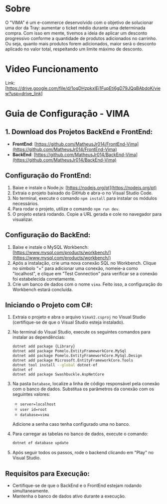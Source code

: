 # Sobre 
O "VIMA" é um e-commerce desenvolvido com o objetivo de solucionar uma dor da Tray: aumentar o ticket médio durante uma determinada compra. Com isso em mente, tivemos a ideia de aplicar um desconto progressivo conforme a quantidade de produtos adicionados no carrinho. 
Ou seja, quanto mais produtos forem adicionados, maior será o desconto aplicado no valor total, respeitando um limite máximo de desconto.


# Video Funcionamento
Link: [https://drive.google.com/file/d/1oqDHzpkxIEj1FupEti6gD79JQqBAbdoK/view?usp=drive_link]

# Guia de Configuração - VIMA

## 1. Download dos Projetos BackEnd e FrontEnd:
- **FrontEnd**: [https://github.com/MatheusJr014/FrontEnd-Vima](https://github.com/MatheusJr014/FrontEnd-Vima)
- **BackEnd**: [https://github.com/MatheusJr014/BackEnd-Vima](https://github.com/MatheusJr014/BackEnd-Vima)

## Configuração do FrontEnd:
1. Baixe e instale o Node.js: [https://nodejs.org/pt](https://nodejs.org/pt)
2. Extraia o projeto baixado do GitHub e abra-o no Visual Studio Code.
3. No terminal, execute o comando `npm install` para instalar os módulos necessários.
4. Para rodar o projeto, utilize o comando `npm run dev`.
5. O projeto estará rodando. Copie a URL gerada e cole no navegador para visualizar.

## Configuração do BackEnd:
1. Baixe e instale o MySQL Workbench: [https://www.mysql.com/products/workbench/](https://www.mysql.com/products/workbench/)
2. Após a instalação, crie uma nova conexão SQL no Workbench. Clique no símbolo "+" para adicionar uma conexão, nomeie-a como "localhost", e clique em "Test Connection" para verificar se a conexão foi estabelecida corretamente.
3. Crie um banco de dados com o nome `vima`. Feito isso, a configuração do Workbench estará concluída.

## Iniciando o Projeto com C#:
1. Extraia o projeto e abra o arquivo `VimaV2.csproj` no Visual Studio (certifique-se de que o Visual Studio esteja instalado).
2. No terminal do Visual Studio, execute os seguintes comandos para instalar as dependências:

    ```bash
    dotnet add package {Library}
    dotnet add package Pomelo.EntityFrameworkCore.MySql
    dotnet add package Pomelo.EntityFrameworkCore.MySql.Design
    dotnet add package Microsoft.EntityFrameworkCore.Tools
    dotnet tool install --global dotnet-ef
    dotnet ef
    dotnet add package Swashbuckle.AspNetCore
    ```

3. Na pasta `Database`, localize a linha de código responsável pela conexão com o banco de dados. Substitua os parâmetros da conexão com os seguintes valores: 
   - `server=localhost`
   - `user id=root`
   - `database=vima` 
   
   Adicione a senha caso tenha configurado uma no banco.

4. Para carregar as tabelas no banco de dados, execute o comando:

    ```bash
    dotnet ef database update
    ```

5. Após seguir todos os passos, rode o backend clicando em "Play" no Visual Studio.

## Requisitos para Execução:
- Certifique-se de que o BackEnd e o FrontEnd estejam rodando simultaneamente.
- Mantenha o banco de dados ativo durante a execução.
